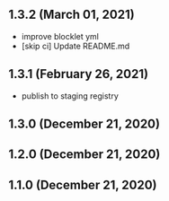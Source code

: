 ## 1.3.2 (March 01, 2021)

- improve blocklet yml
- [skip ci] Update README.md

## 1.3.1 (February 26, 2021)

- publish to staging registry

## 1.3.0 (December 21, 2020)

## 1.2.0 (December 21, 2020)

## 1.1.0 (December 21, 2020)
